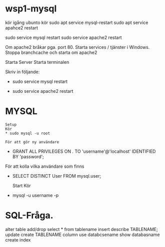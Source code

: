 # wsp1-mysql
 
 kör igång ubunto
 kör
    sudo apt service mysql-restart
    sudo apt service apahce2 restart

sudo service mysql restart sudo service apache2 restart

Om apache2 bråkar pga. port 80. Starta services / tjänster i Windows. Stoppa branchcache och starta om apache2


  Starta Server
  Starta terminalen

  Skriv in följande:

* sudo service mysql restart

* sudo service apache2 restart


# MYSQL

    Setup
    Kör
    * sudo mysql -u root
  
    För att gör ny användare
  * GRANT ALL PRIVILEGES ON *.* TO 'username'@'localhost' IDENTIFIED BY 'password';
  
   För att kolla vilka användare som finns
 * SELECT DISTINCT User FROM mysql.user;
 
   Start
   Kör
* mysql -u username -p




# SQL-Fråga.
alter table add/drop
select * from tablename
insert
describe TABLENAME;
update
create TABLENAME    column
use databcsename
show databasname
create index


